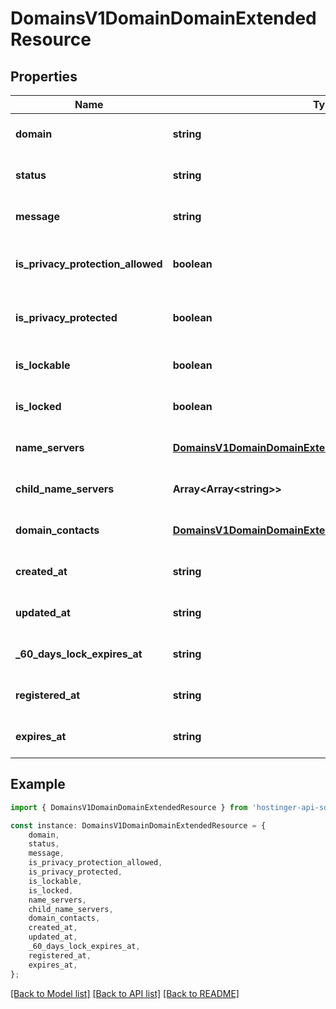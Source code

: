# DomainsV1DomainDomainExtendedResource


## Properties

Name | Type | Description | Notes
------------ | ------------- | ------------- | -------------
**domain** | **string** | Domain name | [optional] [default to undefined]
**status** | **string** | Status of the domain | [optional] [default to undefined]
**message** | **string** |  | [optional] [default to undefined]
**is_privacy_protection_allowed** | **boolean** | Is privacy protection allowed for the domain | [optional] [default to undefined]
**is_privacy_protected** | **boolean** | Is privacy protection enabled for the domain | [optional] [default to undefined]
**is_lockable** | **boolean** | Is domain allowed to be locked | [optional] [default to undefined]
**is_locked** | **boolean** | Is domain locked | [optional] [default to undefined]
**name_servers** | [**DomainsV1DomainDomainExtendedResourceNameServers**](DomainsV1DomainDomainExtendedResourceNameServers.md) |  | [optional] [default to undefined]
**child_name_servers** | **Array&lt;Array&lt;string&gt;&gt;** | Child name servers | [optional] [default to undefined]
**domain_contacts** | [**DomainsV1DomainDomainExtendedResourceDomainContacts**](DomainsV1DomainDomainExtendedResourceDomainContacts.md) |  | [optional] [default to undefined]
**created_at** | **string** |  | [optional] [default to undefined]
**updated_at** | **string** |  | [optional] [default to undefined]
**_60_days_lock_expires_at** | **string** |  | [optional] [default to undefined]
**registered_at** | **string** |  | [optional] [default to undefined]
**expires_at** | **string** |  | [optional] [default to undefined]

## Example

```typescript
import { DomainsV1DomainDomainExtendedResource } from 'hostinger-api-sdk';

const instance: DomainsV1DomainDomainExtendedResource = {
    domain,
    status,
    message,
    is_privacy_protection_allowed,
    is_privacy_protected,
    is_lockable,
    is_locked,
    name_servers,
    child_name_servers,
    domain_contacts,
    created_at,
    updated_at,
    _60_days_lock_expires_at,
    registered_at,
    expires_at,
};
```

[[Back to Model list]](../README.md#documentation-for-models) [[Back to API list]](../README.md#documentation-for-api-endpoints) [[Back to README]](../README.md)
